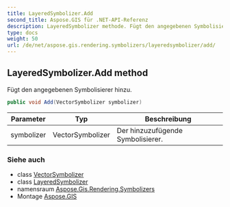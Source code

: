 ```yaml
---
title: LayeredSymbolizer.Add
second_title: Aspose.GIS für .NET-API-Referenz
description: LayeredSymbolizer methode. Fügt den angegebenen Symbolisierer hinzu.
type: docs
weight: 50
url: /de/net/aspose.gis.rendering.symbolizers/layeredsymbolizer/add/
---
```

## LayeredSymbolizer.Add method

Fügt den angegebenen Symbolisierer hinzu.

```csharp
public void Add(VectorSymbolizer symbolizer)
```

| Parameter | Typ | Beschreibung |
| --- | --- | --- |
| symbolizer | VectorSymbolizer | Der hinzuzufügende Symbolisierer. |

### Siehe auch

* class [VectorSymbolizer](../../vectorsymbolizer/)
* class [LayeredSymbolizer](../)
* namensraum [Aspose.Gis.Rendering.Symbolizers](../../layeredsymbolizer/)
* Montage [Aspose.GIS](../../../)


